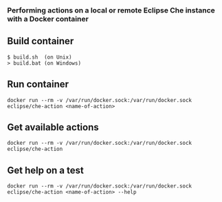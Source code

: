 ### Performing actions on a local or remote Eclipse Che instance with a Docker container

## Build container
```
$ build.sh  (on Unix)
> build.bat (on Windows)
```

## Run container
```
docker run --rm -v /var/run/docker.sock:/var/run/docker.sock eclipse/che-action <name-of-action>
```

## Get available actions
```
docker run --rm -v /var/run/docker.sock:/var/run/docker.sock eclipse/che-action
```

## Get help on a test
```
docker run --rm -v /var/run/docker.sock:/var/run/docker.sock eclipse/che-action <name-of-action> --help
```
